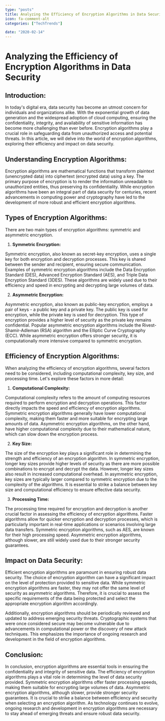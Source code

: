 ```yaml
---
type: "posts"
title: Analyzing the Efficiency of Encryption Algorithms in Data Security
icon: fa-comment-alt
categories: ["TechTrends"]

date: "2020-02-14"
---
```




# Analyzing the Efficiency of Encryption Algorithms in Data Security

## Introduction:

In today's digital era, data security has become an utmost concern for individuals and organizations alike. With the exponential growth of data generation and the widespread adoption of cloud computing, ensuring the confidentiality, integrity, and availability of sensitive information has become more challenging than ever before. Encryption algorithms play a crucial role in safeguarding data from unauthorized access and potential threats. In this article, we will delve into the world of encryption algorithms, exploring their efficiency and impact on data security.

## Understanding Encryption Algorithms:

Encryption algorithms are mathematical functions that transform plaintext (unencrypted data) into ciphertext (encrypted data) using a key. The primary purpose of encryption is to render the information unreadable to unauthorized entities, thus preserving its confidentiality. While encryption algorithms have been an integral part of data security for centuries, recent advancements in computing power and cryptography have led to the development of more robust and efficient encryption algorithms.

## Types of Encryption Algorithms:

There are two main types of encryption algorithms: symmetric and asymmetric encryption.

1. **Symmetric Encryption:**

Symmetric encryption, also known as secret-key encryption, uses a single key for both encryption and decryption processes. This key is shared between the sender and recipient, ensuring secure communication. Examples of symmetric encryption algorithms include the Data Encryption Standard (DES), Advanced Encryption Standard (AES), and Triple Data Encryption Standard (3DES). These algorithms are widely used due to their efficiency and speed in encrypting and decrypting large volumes of data.

2. **Asymmetric Encryption:**

Asymmetric encryption, also known as public-key encryption, employs a pair of keys - a public key and a private key. The public key is used for encryption, while the private key is used for decryption. This type of encryption provides a higher level of security as the private key remains confidential. Popular asymmetric encryption algorithms include the Rivest-Shamir-Adleman (RSA) algorithm and the Elliptic Curve Cryptography (ECC). While asymmetric encryption offers stronger security, it is computationally more intensive compared to symmetric encryption.

## Efficiency of Encryption Algorithms:

When analyzing the efficiency of encryption algorithms, several factors need to be considered, including computational complexity, key size, and processing time. Let's explore these factors in more detail:

1. **Computational Complexity:**

Computational complexity refers to the amount of computing resources required to perform encryption and decryption operations. This factor directly impacts the speed and efficiency of encryption algorithms. Symmetric encryption algorithms generally have lower computational complexity, making them faster and more suitable for encrypting large amounts of data. Asymmetric encryption algorithms, on the other hand, have higher computational complexity due to their mathematical nature, which can slow down the encryption process.

2. **Key Size:**

The size of the encryption key plays a significant role in determining the strength and efficiency of an encryption algorithm. In symmetric encryption, longer key sizes provide higher levels of security as there are more possible combinations to encrypt and decrypt the data. However, longer key sizes also result in increased computational overhead. In asymmetric encryption, key sizes are typically larger compared to symmetric encryption due to the complexity of the algorithms. It is essential to strike a balance between key size and computational efficiency to ensure effective data security.

3. **Processing Time:**

The processing time required for encryption and decryption is another crucial factor in assessing the efficiency of encryption algorithms. Faster algorithms allow for quicker encryption and decryption processes, which is particularly important in real-time applications or scenarios involving large data transfers. Symmetric encryption algorithms, such as AES, are known for their high processing speed. Asymmetric encryption algorithms, although slower, are still widely used due to their stronger security guarantees.

## Impact on Data Security:

Efficient encryption algorithms are paramount in ensuring robust data security. The choice of encryption algorithm can have a significant impact on the level of protection provided to sensitive data. While symmetric encryption algorithms are faster, they may not offer the same level of security as asymmetric algorithms. Therefore, it is crucial to assess the specific requirements of the data being protected and select the appropriate encryption algorithm accordingly.

Additionally, encryption algorithms should be periodically reviewed and updated to address emerging security threats. Cryptographic systems that were once considered secure may become vulnerable due to advancements in computational power or the discovery of new attack techniques. This emphasizes the importance of ongoing research and development in the field of encryption algorithms.

## Conclusion:

In conclusion, encryption algorithms are essential tools in ensuring the confidentiality and integrity of sensitive data. The efficiency of encryption algorithms plays a vital role in determining the level of data security provided. Symmetric encryption algorithms offer faster processing speeds, making them suitable for encrypting large volumes of data. Asymmetric encryption algorithms, although slower, provide stronger security guarantees. It is crucial to strike a balance between efficiency and security when selecting an encryption algorithm. As technology continues to evolve, ongoing research and development in encryption algorithms are necessary to stay ahead of emerging threats and ensure robust data security.